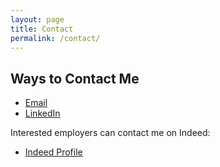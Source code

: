 ```yaml
---
layout: page
title: Contact
permalink: /contact/
---
```


## Ways to Contact Me

- [Email](mailto:jasminemoorewriting@gmail.com)
- [LinkedIn](https://www.linkedin.com/in/jasminemoore1/)

Interested employers can contact me on Indeed:
- [Indeed Profile](https://profile.indeed.com/p/jasminem-zrzggdb)
